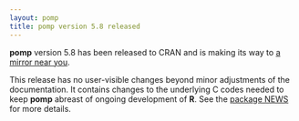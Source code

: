 ```yaml
---
layout: pomp
title: pomp version 5.8 released
---
```


**pomp** version 5.8 has been released to CRAN and is making its way to [a mirror near you](https://cran.r-project.org/mirrors.html).

This release has no user-visible changes beyond minor adjustments of the documentation.
It contains changes to the underlying C codes needed to keep **pomp** abreast of ongoing development of **R**.
See the [package NEWS](https://kingaa.github.io/manuals/pomp/html/NEWS.html) for more details.

